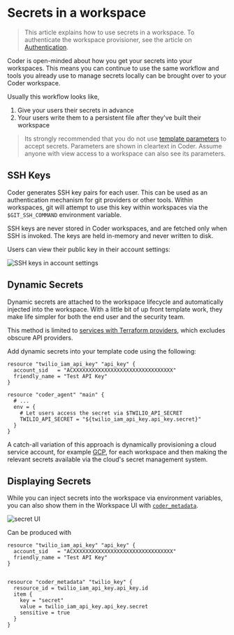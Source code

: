 # Secrets in a workspace

<blockquote class="info">
This article explains how to use secrets in a workspace. To authenticate the
workspace provisioner, see the article on <a href="/admin/auth">Authentication</a>.
</blockquote>

Coder is open-minded about how you get your secrets into your workspaces.
This means you can continue to use the same workflow and tools you already use to manage secrets locally can be brought over to your Coder workspace. 

Usually this workflow looks like,

1. Give your users their secrets in advance
1. Your users write them to a persistent file after they've built their
   workspace
   
<blockquote class="warning">
Its strongly recommended that you do not use <a href="./templates/parameters.md">template parameters</a> to accept
secrets. Parameters are shown in cleartext in Coder. Assume anyone with
view access to a workspace can also see its parameters.
</blockquote>

## SSH Keys

Coder generates SSH key pairs for each user. This can be used as an
authentication mechanism for git providers or other tools. Within workspaces,
git will attempt to use this key within workspaces via the `$GIT_SSH_COMMAND`
environment variable.

SSH keys are never stored in Coder workspaces, and are fetched only when
SSH is invoked. The keys are held in-memory and never written to disk.

Users can view their public key in their account settings:

![SSH keys in account settings](./images/ssh-keys.png)

## Dynamic Secrets

Dynamic secrets are attached to the workspace lifecycle and automatically
injected into the workspace. With a little bit of up front template work, they
make life simpler for both the end user and the security team.

This method is limited to
[services with Terraform providers](https://registry.terraform.io/browse/providers),
which excludes obscure API providers.

Add dynamic secrets into your template code using the following:

```hcl
resource "twilio_iam_api_key" "api_key" {
  account_sid   = "ACXXXXXXXXXXXXXXXXXXXXXXXXXXXXXXXX"
  friendly_name = "Test API Key"
}

resource "coder_agent" "main" {
  # ...
  env = {
    # Let users access the secret via $TWILIO_API_SECRET
    TWILIO_API_SECRET = "${twilio_iam_api_key.api_key.secret}"
  }
}
```

A catch-all variation of this approach is dynamically provisioning a cloud
service account, for example 
[GCP](https://registry.terraform.io/providers/hashicorp/google/latest/docs/resources/google_service_account_key#private_key),
for each workspace and then making the relevant secrets available via the
cloud's secret management system.

## Displaying Secrets

While you can inject secrets into the workspace via environment variables, you
can also show them in the Workspace UI with
[`coder_metadata`](https://registry.terraform.io/providers/coder/coder/latest/docs/resources/metadata).

![secret UI](./images/secret-metadata-ui.png)

Can be produced with

```hcl
resource "twilio_iam_api_key" "api_key" {
  account_sid   = "ACXXXXXXXXXXXXXXXXXXXXXXXXXXXXXXXX"
  friendly_name = "Test API Key"
}


resource "coder_metadata" "twilio_key" {
  resource_id = twilio_iam_api_key.api_key.id
  item {
    key = "secret"
    value = twilio_iam_api_key.api_key.secret
    sensitive = true
  }
}
```
